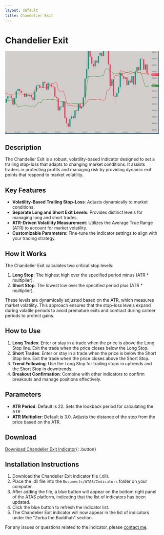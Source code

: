 ```yaml
---
layout: default
title: Chandelier Exit
---
```


# Chandelier Exit

![Chandelier Exit](../assets/image/chandelier-exit-large.png)

## Description

The Chandelier Exit is a robust, volatility-based indicator designed to set a trailing stop-loss that adapts to changing market conditions. It assists traders in protecting profits and managing risk by providing dynamic exit points that respond to market volatility.

## Key Features

- **Volatility-Based Trailing Stop-Loss**: Adjusts dynamically to market conditions.
- **Separate Long and Short Exit Levels**: Provides distinct levels for managing long and short trades.
- **ATR-Driven Volatility Measurement**: Utilizes the Average True Range (ATR) to account for market volatility.
- **Customizable Parameters**: Fine-tune the indicator settings to align with your trading strategy.

## How it Works

The Chandelier Exit calculates two critical stop levels:

1. **Long Stop**: The highest high over the specified period minus (ATR * multiplier).
2. **Short Stop**: The lowest low over the specified period plus (ATR * multiplier).

These levels are dynamically adjusted based on the ATR, which measures market volatility. This approach ensures that the stop-loss levels expand during volatile periods to avoid premature exits and contract during calmer periods to protect gains.

## How to Use

1. **Long Trades**: Enter or stay in a trade when the price is above the Long Stop line. Exit the trade when the price closes below the Long Stop.
2. **Short Trades**: Enter or stay in a trade when the price is below the Short Stop line. Exit the trade when the price closes above the Short Stop.
3. **Trend Following**: Use the Long Stop for trailing stops in uptrends and the Short Stop in downtrends.
4. **Breakout Confirmation**: Combine with other indicators to confirm breakouts and manage positions effectively.

## Parameters

- **ATR Period**: Default is 22. Sets the lookback period for calculating the ATR.
- **ATR Multiplier**: Default is 3.0. Adjusts the distance of the stop from the price based on the ATR.

## Download

[Download Chandelier Exit Indicator](../downloads/chandelier-exit.dll){: .button}

## Installation Instructions

1. Download the Chandelier Exit indicator file (.dll).
2. Place the .dll file into the `Documents/ATAS/Indicators` folder on your computer.
3. After adding the file, a blue button will appear on the bottom right panel of the ATAS platform, indicating that the list of indicators has been updated.
4. Click the blue button to refresh the indicator list.
5. The Chandelier Exit indicator will now appear in the list of indicators under the "Zorba the Buddhah" section.

For any issues or questions related to the indicator, please [contact me](mailto:zorba.the.buddhah@gmail.com).
